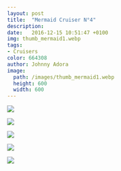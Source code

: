 ```yaml
---
layout: post
title:  "Mermaid Cruiser N°4"
description: 
date:   2016-12-15 10:51:47 +0100
img: thumb_mermaid1.webp
tags: 
- Cruisers
color: 664308
author: Johnny Adora
image:
  path: /images/thumb_mermaid1.webp
  height: 600
  width: 600
---
```

![]({{site.baseurl}}/images/mermaid1.webp)

![]({{site.baseurl}}/images/mermaid2.webp)

![]({{site.baseurl}}/images/mermaid3.webp)

![]({{site.baseurl}}/images/mermaid4.webp)

![]({{site.baseurl}}/images/mermaid5.webp)

